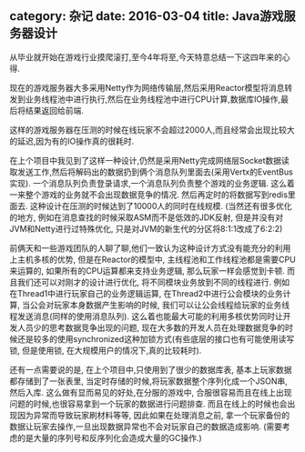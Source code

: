 category: 杂记
date: 2016-03-04
title: Java游戏服务器设计
---
从毕业就开始在游戏行业摸爬滚打,至今4年将至,今天特意总结一下这四年来的心得.

现在的游戏服务器大多采用Netty作为网络传输层,然后采用Reactor模型将消息转发到业务线程池中进行执行,然后在业务线程池中进行CPU计算,数据库IO操作,最后将结果返回给前端.

这样的游戏服务器在压测的时候在线玩家不会超过2000人,而且经常会出现比较大的延迟,因为有的IO操作真的很耗时. 

在上个项目中我见到了这样一种设计,仍然是采用Netty完成网络层Socket数据读取发送工作,然后将解码出的数据扔到俩个消息队列里面去(采用Vertx的EventBus实现). 一个消息队列负责登录请求,一个消息队列负责整个游戏的业务逻辑. 这么着一来整个游戏的业务就不会出现数据竞争的情况. 然后再定时的将数据写到redis里面去. 这种设计在压测的时候达到了10000人的同时在线规模. (当然还有很多优化的地方, 例如在消息查找的时候采取ASM而不是低效的JDK反射, 但是并没有对JVM和Netty进行过特殊优化, 只是对JVM的新生代的分区将8:1:1改成了6:2:2)

前俩天和一些游戏团队的人聊了聊,他们一致认为这种设计方式没有能充分的利用上主机多核的优势, 但是在Reactor的模型中, 主线程池和工作线程池都是需要CPU来运算的, 如果所有的CPU运算都来支持业务逻辑, 那么玩家一样会感觉到卡顿. 而且我们还可以对刚才的设计进行优化, 将不同模块业务放到不同的线程进行. 例如在Thread1中进行玩家自己的业务逻辑运算, 在Thread2中进行公会模块的业务计算, 当公会对玩家本身数据产生影响的时候, 我们可以让公会线程给玩家的业务线程发送消息(同样的使用消息队列). 这么着也能最大可能的利用多核优势同时让开发人员少的思考数据竞争出现的问题, 现在大多数的开发人员在处理数据竞争的时候还是较多的使用synchronized这种加锁方式(有些底层的接口也有可能使用读写锁, 但是使用锁, 在大规模用户的情况下,真的比较耗时).

还有一点需要说的是, 在上个项目中,只使用到了很少的数据库表, 基本上玩家数据都存储到了一张表里, 当定时存储的时候,将玩家数据整个序列化成一个JSON串, 然后入库. 这么做有显而易见的好处,在分服的游戏中, 合服很容易而且在线上出现问题的时候,也很容易拿到一个玩家的数据进行问题排查. 而且在线上的时候也会出现因为异常而导致玩家刷材料等等, 因此如果在处理消息之前, 拿一个玩家备份的数据让玩家去操作,一旦出现数据异常也不会对玩家自己的数据造成影响. (需要考虑的是大量的序列号和反序列化会造成大量的GC操作.)